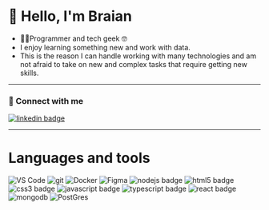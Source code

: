 # 👋 Hello, I'm Braian
- 👨‍💻Programmer and tech geek 🤓
- I enjoy learning something new and work with data.
- This is the reason I can handle working with many technologies and am not afraid to take on new and complex tasks that require getting new skills.
---

### 🔗 Connect with me
<p>
  <a href="https://www.linkedin.com/in/braian-gabriel-molina" title="@Braian Molina on Linkedin">
    <img
      src="https://img.shields.io/badge/@Braian Molina-0A66C2?style=flat-square&logo=linkedin&logoColor=white&link="https://www.linkedin.com/in/braian-gabriel-molina"
      alt="linkedin badge"
    />
  </a>
</p>

---

# Languages and tools

<img
  alt="VS Code"
  src="https://img.shields.io/static/v1?style=flat-square&message=VS+Code&color=007ACC&logo=Visual+Studio+Code&logoColor=FFFFFF&label="
/>
<img
  alt="git"
  src="https://img.shields.io/badge/-Git-F05032?&style=flat-square&logo=git&logoColor=white"
/>
<img
  alt="Docker"
  src="https://img.shields.io/badge/-Docker-46a2f1?&style=flat-square&logo=docker&logoColor=white"
/>
<img
  alt="Figma"
  src="https://img.shields.io/badge/figma-%23F24E1E.svg?style=flat-square&logo=figma&logoColor=white"
/>
<img
  alt="nodejs badge"
  src="https://img.shields.io/badge/Node.js-43853D?style=flat-square&logo=node.js&logoColor=white"
/>
<img
  alt="html5 badge"
  src="https://img.shields.io/badge/HTML5-E34F26?style=flat-square&logo=css3&logoColor=white"
/>
<img
  alt="css3 badge"
  src="https://img.shields.io/badge/CSS3-1572B6?style=flat-square&logo=css3&logoColor=white"
/>
<img
  alt="javascript badge"
  src="https://img.shields.io/badge/JavaScript-F7DF1E?style=flat-square&logo=javascript&logoColor=black"
/>
<img
  alt="typescript badge"
  src="https://img.shields.io/badge/TypeScript-3178C6?style=flat-square&logo=typescript&logoColor=white"
/>
<img
  alt="react badge"
  src="https://img.shields.io/badge/React-007096?style=flat-square&logo=react&logoColor=white"
/>
<img
  alt="mongodb"
  src="https://img.shields.io/badge/MongoDB-47A248?style=flat-square&logo=mongodb&logoColor=white"
/>
<img
  alt="PostGres"
  src="https://img.shields.io/badge/postgres-%23316192.svg?style=flat-square&logo=postgresql&logoColor=white"
/>
